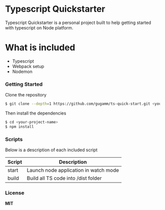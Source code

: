 # Typescript Quickstarter

Typescript Quickstarter is a personal project built to help getting started with typescript on Node platform.

# What is included

  - Typescript
  - Webpack setup
  - Nodemon

### Getting Started

Clone the repository

```sh
$ git clone --depth=1 https://github.com/gugamm/ts-quick-start.git <your-project-name>
```

Then install the dependencies

```sh
$ cd <your-project-name>
$ npm install
```

### Scripts

Below is a description of each included script

| Script | Description |
| ------ | ------ |
| start | Launch node application in watch mode |
| build | Build all TS code into /dist folder  |

### License

**MIT**
